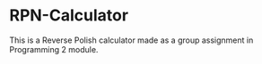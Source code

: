 # RPN-Calculator
This is a Reverse Polish calculator made as a group assignment in Programming 2 module.
